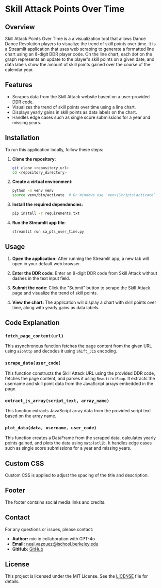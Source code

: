 # Skill Attack Points Over Time

## Overview
Skill Attack Points Over Time is a a visualization tool that allows Dance Dance Revolution players to visualize the trend of skill points over time. It is a Streamlit application that uses web scraping to generate a formatted line chart using an 8-digit DDR player code. On the line chart, each dot on the graph represents an update to the player's skill points on a given date, and data labels show the amount of skill points gained over the course of the calendar year.

## Features
- Scrapes data from the Skill Attack website based on a user-provided DDR code.
- Visualizes the trend of skill points over time using a line chart.
- Displays yearly gains in skill points as data labels on the chart.
- Handles edge cases such as single score submissions for a year and missing years.

## Installation
To run this application locally, follow these steps:

1. **Clone the repository:**
   ```bash
   git clone <repository_url>
   cd <repository_directory>
   ```

2. **Create a virtual environment:**
   ```bash
   python -m venv venv
   source venv/bin/activate  # On Windows use `venv\Scripts\activate`
   ```

3. **Install the required dependencies:**
   ```bash
   pip install -r requirements.txt
   ```

4. **Run the Streamlit app file:**
   ```bash
   streamlit run sa_pts_over_time.py
   ```

## Usage

1. **Open the application:** After running the Streamlit app, a new tab will open in your default web browser.

2. **Enter the DDR code:** Enter an 8-digit DDR code from Skill Attack without dashes in the text input field.

3. **Submit the code:** Click the "Submit" button to scrape the Skill Attack page and visualize the trend of skill points.

4. **View the chart:** The application will display a chart with skill points over time, along with yearly gains as data labels.

## Code Explanation

### `fetch_page_content(url)`

This asynchronous function fetches the page content from the given URL using `aiohttp` and decodes it using `Shift_JIS` encoding.

### `scrape_data(user_code)`

This function constructs the Skill Attack URL using the provided DDR code, fetches the page content, and parses it using `BeautifulSoup`. It extracts the username and skill point data from the JavaScript arrays embedded in the page.

### `extract_js_array(script_text, array_name)`

This function extracts JavaScript array data from the provided script text based on the array name.

### `plot_data(data, username, user_code)`

This function creates a DataFrame from the scraped data, calculates yearly points gained, and plots the data using `matplotlib`. It handles edge cases such as single score submissions for a year and missing years.

## Custom CSS

Custom CSS is applied to adjust the spacing of the title and description.

## Footer

The footer contains social media links and credits.

## Contact

For any questions or issues, please contact:

- **Author:** mio in collaboration with GPT-4o
- **Email:** [neal.vazquez@ischool.berkeley.edu](mailto:neal.vazquez@ischool.berkeley.edu)
- **GitHub:** [GitHub](https://github.com/neal-vazquez/)

## License

This project is licensed under the MIT License. See the [LICENSE](LICENSE) file for details.
